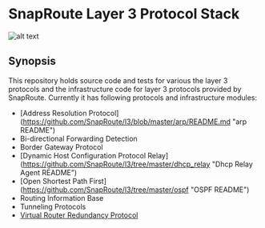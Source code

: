 # SnapRoute Layer 3 Protocol Stack

![alt text](https://github.com/SnapRoute/l3/blob/master/docs/L3_Module_Diagram.png "Architecture")

## Synopsis
This repository holds source code and tests for various the layer 3 protocols and the infrastructure code for layer 3 protocols provided by SnapRoute.
Currently it has following protocols and infrastructure modules:
 - [Address Resolution Protocol] (https://github.com/SnapRoute/l3/blob/master/arp/README.md "arp README")
 - Bi-directional Forwarding Detection
 - Border Gateway Protocol
 - [Dynamic Host Configuration Protocol Relay] (https://github.com/SnapRoute/l3/tree/master/dhcp_relay "Dhcp Relay Agent README")
 - [Open Shortest Path First] (https://github.com/SnapRoute/l3/tree/master/ospf "OSPF README")
 - Routing Information Base
 - Tunneling Protocols
 - [Virtual Router Redundancy Protocol](https://github.com/SnapRoute/l3/tree/master/vrrp "VRRP's README")
